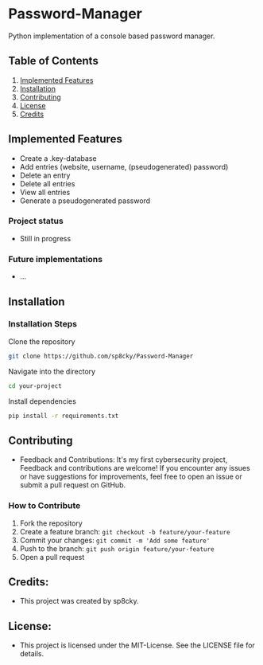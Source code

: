 # Password-Manager
Python implementation of a console based password manager. 

## Table of Contents

1. [Implemented Features](#Implemented-Features)
2. [Installation](#installation)
3. [Contributing](#contributing)
4. [License](#license)
5. [Credits](#credits)

## Implemented Features
- Create a .key-database
- Add entries (website, username, (pseudogenerated) password)
- Delete an entry
- Delete all entries
- View all entries
- Generate a pseudogenerated password 

### Project status
- Still in progress

### Future implementations
- ...

## Installation
### Installation Steps
Clone the repository
```bash
git clone https://github.com/sp8cky/Password-Manager
```
Navigate into the directory
```bash
cd your-project
```
Install dependencies
```bash
pip install -r requirements.txt
```

## Contributing
- Feedback and Contributions: It's my first cybersecurity project, Feedback and contributions are welcome! If you encounter any issues or have suggestions for improvements, feel free to open an issue or submit a pull request on GitHub.

### How to Contribute
1. Fork the repository
2. Create a feature branch: `git checkout -b feature/your-feature`
3. Commit your changes: `git commit -m 'Add some feature'`
4. Push to the branch: `git push origin feature/your-feature`
5. Open a pull request

## Credits:
- This project was created by sp8cky.

## License:
- This project is licensed under the MIT-License. See the LICENSE file for details.
